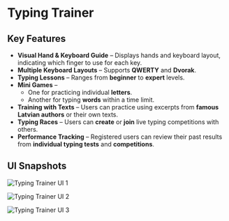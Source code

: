 # Typing Trainer  

## Key Features  

- **Visual Hand & Keyboard Guide** – Displays hands and keyboard layout, indicating which finger to use for each key.  
- **Multiple Keyboard Layouts** – Supports **QWERTY** and **Dvorak**.  
- **Typing Lessons** – Ranges from **beginner** to **expert** levels.  
- **Mini Games** –  
  - One for practicing individual **letters**.  
  - Another for typing **words** within a time limit.  
- **Training with Texts** – Users can practice using excerpts from **famous Latvian authors** or their own texts.  
- **Typing Races** – Users can **create** or **join** live typing competitions with others.  
- **Performance Tracking** – Registered users can review their past results from **individual typing tests** and **competitions**.  

## UI Snapshots  

![Typing Trainer UI 1](https://github.com/user-attachments/assets/0fd5e88b-90e6-4a59-aa8d-3c5f0c8c5a7a)  

![Typing Trainer UI 2](https://github.com/user-attachments/assets/0f1d8dd8-c77e-49f2-ad27-0ac4c4093fba)  

![Typing Trainer UI 3](https://github.com/user-attachments/assets/0c94f944-d41f-4765-bd56-f4b1c590dff7)  
